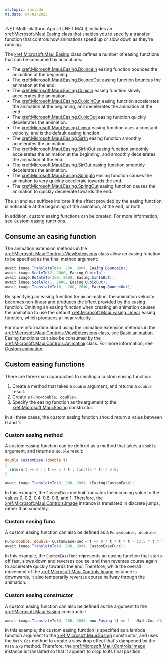 ```yaml
---
ms.topic: include
ms.date: 04/03/2025
---
```


.NET Multi-platform App UI (.NET MAUI) includes an <xref:Microsoft.Maui.Easing> class that enables you to specify a transfer function that controls how animations speed up or slow down as they're running.

The <xref:Microsoft.Maui.Easing> class defines a number of easing functions that can be consumed by animations:

- The <xref:Microsoft.Maui.Easing.BounceIn> easing function bounces the animation at the beginning.
- The <xref:Microsoft.Maui.Easing.BounceOut> easing function bounces the animation at the end.
- The <xref:Microsoft.Maui.Easing.CubicIn> easing function slowly accelerates the animation.
- The <xref:Microsoft.Maui.Easing.CubicInOut> easing function accelerates the animation at the beginning, and decelerates the animation at the end.
- The <xref:Microsoft.Maui.Easing.CubicOut> easing function quickly decelerates the animation.
- The <xref:Microsoft.Maui.Easing.Linear> easing function uses a constant velocity, and is the default easing function.
- The <xref:Microsoft.Maui.Easing.SinIn> easing function smoothly accelerates the animation.
- The <xref:Microsoft.Maui.Easing.SinInOut> easing function smoothly accelerates the animation at the beginning, and smoothly decelerates the animation at the end.
- The <xref:Microsoft.Maui.Easing.SinOut> easing function smoothly decelerates the animation.
- The <xref:Microsoft.Maui.Easing.SpringIn> easing function causes the animation to very quickly accelerate towards the end.
- The <xref:Microsoft.Maui.Easing.SpringOut> easing function causes the animation to quickly decelerate towards the end.

The `In` and `Out` suffixes indicate if the effect provided by the easing function is noticeable at the beginning of the animation, at the end, or both.

In addition, custom easing functions can be created. For more information, see [Custom easing functions](#custom-easing-functions).

## Consume an easing function

The animation extension methods in the <xref:Microsoft.Maui.Controls.ViewExtensions> class allow an easing function to be specified as the final method argument:

```csharp
await image.TranslateTo(0, 200, 2000, Easing.BounceIn);
await image.ScaleTo(2, 2000, Easing.CubicIn);
await image.RotateTo(360, 2000, Easing.SinInOut);
await image.ScaleTo(1, 2000, Easing.CubicOut);
await image.TranslateTo(0, -200, 2000, Easing.BounceOut);
```

By specifying an easing function for an animation, the animation velocity becomes non-linear and produces the effect provided by the easing function. Omitting an easing function when creating an animation causes the animation to use the default <xref:Microsoft.Maui.Easing.Linear> easing function, which produces a linear velocity.

For more information about using the animation extension methods in the <xref:Microsoft.Maui.Controls.ViewExtensions> class, see [Basic animation](basic.md). Easing functions can also be consumed by the <xref:Microsoft.Maui.Controls.Animation> class. For more information, see [Custom animation](custom.md).

## Custom easing functions

There are three main approaches to creating a custom easing function:

1. Create a method that takes a `double` argument, and returns a `double` result.
1. Create a `Func<double, double>`.
1. Specify the easing function as the argument to the <xref:Microsoft.Maui.Easing> constructor.

In all three cases, the custom easing function should return a value between 0 and 1.

### Custom easing method

A custom easing function can be defined as a method that takes a `double` argument, and returns a `double` result:

```csharp
double CustomEase (double t)
{
  return t == 0 || t == 1 ? t : (int)(5 * t) / 5.0;
}

await image.TranslateTo(0, 200, 2000, (Easing)CustomEase);
```

In this example, the `CustomEase` method truncates the incoming value to the values 0, 0.2, 0.4, 0.6, 0.8, and 1. Therefore, the <xref:Microsoft.Maui.Controls.Image> instance is translated in discrete jumps, rather than smoothly.

### Custom easing func

A custom easing function can also be defined as a `Func<double, double>`:

```csharp
Func<double, double> CustomEaseFunc = t => 9 * t * t * t - 13.5 * t * t + 5.5 * t;
await image.TranslateTo(0, 200, 2000, CustomEaseFunc);
```

In this example, the `CustomEaseFunc` represents an easing function that starts off fast, slows down and reverses course, and then reverses course again to accelerate quickly towards the end. Therefore, while the overall movement of the <xref:Microsoft.Maui.Controls.Image> instance is downwards, it also temporarily reverses course halfway through the animation.

### Custom easing constructor

A custom easing function can also be defined as the argument to the <xref:Microsoft.Maui.Easing> constructor:

```csharp
await image.TranslateTo(0, 200, 2000, new Easing (t => 1 - Math.Cos (10 * Math.PI * t) * Math.Exp (-5 * t)));
```

In this example, the custom easing function is specified as a lambda function argument to the <xref:Microsoft.Maui.Easing> constructor, and uses the `Math.Cos` method to create a slow drop effect that's dampened by the `Math.Exp` method. Therefore, the <xref:Microsoft.Maui.Controls.Image> instance is translated so that it appears to drop to its final position.

